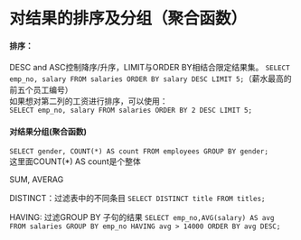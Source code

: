 对结果的排序及分组（聚合函数）
======================================

#### 排序：  
DESC and ASC控制降序/升序，LIMIT与ORDER BY相结合限定结果集。
`SELECT emp_no, salary FROM salaries ORDER BY salary DESC LIMIT 5;`（薪水最高的前五个员工编号）  
如果想对第二列的工资进行排序，可以使用：  
`SELECT emp_no, salary FROM salaries ORDER BY 2 DESC LIMIT 5;`

#### 对结果分组(聚合函数)
`SELECT gender, COUNT(*) AS count FROM employees GROUP BY gender;`  
这里面COUNT(*) AS count是个整体

SUM, AVERAG

DISTINCT：过滤表中的不同条目
`SELECT DISTINCT title FROM titles;`  

HAVING: 过滤GROUP BY 子句的结果
`SELECT emp_no,AVG(salary) AS avg FROM salaries GROUP BY emp_no HAVING avg > 14000 ORDER BY avg DESC;`

